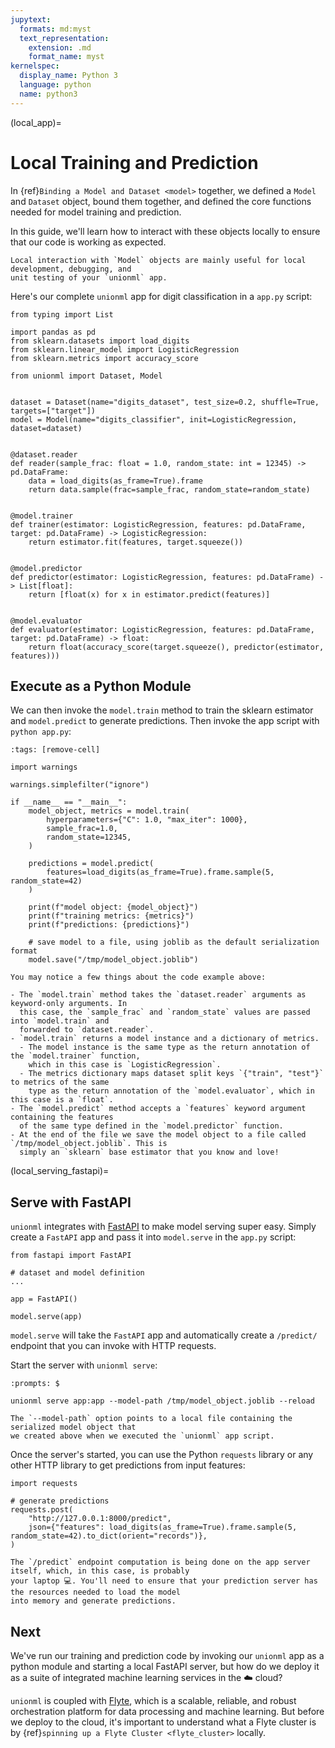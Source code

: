 ```yaml
---
jupytext:
  formats: md:myst
  text_representation:
    extension: .md
    format_name: myst
kernelspec:
  display_name: Python 3
  language: python
  name: python3
---
```


(local_app)=

# Local Training and Prediction

In {ref}`Binding a Model and Dataset <model>` together, we defined a `Model` and `Dataset` object,
bound them together, and defined the core functions needed for model training and prediction.

In this guide, we'll learn how to interact with these objects locally to ensure that our code
is working as expected.

```{note}
Local interaction with `Model` objects are mainly useful for local development, debugging, and
unit testing of your `unionml` app.
```

Here's our complete `unionml` app for digit classification in a `app.py` script:

```{code-cell}
from typing import List

import pandas as pd
from sklearn.datasets import load_digits
from sklearn.linear_model import LogisticRegression
from sklearn.metrics import accuracy_score

from unionml import Dataset, Model


dataset = Dataset(name="digits_dataset", test_size=0.2, shuffle=True, targets=["target"])
model = Model(name="digits_classifier", init=LogisticRegression, dataset=dataset)


@dataset.reader
def reader(sample_frac: float = 1.0, random_state: int = 12345) -> pd.DataFrame:
    data = load_digits(as_frame=True).frame
    return data.sample(frac=sample_frac, random_state=random_state)


@model.trainer
def trainer(estimator: LogisticRegression, features: pd.DataFrame, target: pd.DataFrame) -> LogisticRegression:
    return estimator.fit(features, target.squeeze())


@model.predictor
def predictor(estimator: LogisticRegression, features: pd.DataFrame) -> List[float]:
    return [float(x) for x in estimator.predict(features)]


@model.evaluator
def evaluator(estimator: LogisticRegression, features: pd.DataFrame, target: pd.DataFrame) -> float:
    return float(accuracy_score(target.squeeze(), predictor(estimator, features)))
```

## Execute as a Python Module

We can then invoke the `model.train` method to train the sklearn estimator and `model.predict`
to generate predictions. Then invoke the app script with `python app.py`:

```{code-cell}
:tags: [remove-cell]

import warnings

warnings.simplefilter("ignore")
```

```{code-cell}
if __name__ == "__main__":
    model_object, metrics = model.train(
        hyperparameters={"C": 1.0, "max_iter": 1000},
        sample_frac=1.0,
        random_state=12345,
    )

    predictions = model.predict(
        features=load_digits(as_frame=True).frame.sample(5, random_state=42)
    )

    print(f"model object: {model_object}")
    print(f"training metrics: {metrics}")
    print(f"predictions: {predictions}")

    # save model to a file, using joblib as the default serialization format
    model.save("/tmp/model_object.joblib")
```

```{note}
You may notice a few things about the code example above:

- The `model.train` method takes the `dataset.reader` arguments as keyword-only arguments. In
  this case, the `sample_frac` and `random_state` values are passed into `model.train` and
  forwarded to `dataset.reader`.
- `model.train` returns a model instance and a dictionary of metrics.
  - The model instance is the same type as the return annotation of the `model.trainer` function,
    which in this case is `LogisticRegression`.
  - The metrics dictionary maps dataset split keys `{"train", "test"}` to metrics of the same
    type as the return annotation of the `model.evaluator`, which in this case is a `float`.
- The `model.predict` method accepts a `features` keyword argument containing the features
  of the same type defined in the `model.predictor` function.
- At the end of the file we save the model object to a file called `/tmp/model_object.joblib`. This is
  simply an `sklearn` base estimator that you know and love!
```

(local_serving_fastapi)=

## Serve with FastAPI

`unionml` integrates with [FastAPI](https://fastapi.tiangolo.com/) to make model serving super easy. Simply
create a `FastAPI` app and pass it into `model.serve` in the `app.py` script:

```{code-cell}
from fastapi import FastAPI

# dataset and model definition
...

app = FastAPI()

model.serve(app)
```

`model.serve` will take the `FastAPI` app and automatically create a `/predict/` endpoint that you can
invoke with HTTP requests.

Start the server with `unionml serve`:

```{prompt} bash
:prompts: $

unionml serve app:app --model-path /tmp/model_object.joblib --reload
```

```{note}
The `--model-path` option points to a local file containing the serialized model object that
we created above when we executed the `unionml` app script.
```

Once the server's started, you can use the Python `requests` library or any other HTTP library
to get predictions from input features:

```{code-block} python
import requests

# generate predictions
requests.post(
    "http://127.0.0.1:8000/predict",
    json={"features": load_digits(as_frame=True).frame.sample(5, random_state=42).to_dict(orient="records")},
)
```

```{note}
The `/predict` endpoint computation is being done on the app server itself, which, in this case, is probably
your laptop 💻. You'll need to ensure that your prediction server has the resources needed to load the model
into memory and generate predictions.
```

## Next

We've run our training and prediction code by invoking our `unionml` app as a
python module and starting a local FastAPI server, but how do we deploy it as a suite of integrated
machine learning services in the ☁️ cloud?

`unionml` is coupled with [Flyte](https://docs.flyte.org/en/latest/), which is a scalable,
reliable, and robust orchestration platform for data processing and machine learning. But before we
deploy to the cloud, it's important to understand what a Flyte cluster is by
{ref}`spinning up a Flyte Cluster <flyte_cluster>` locally.
